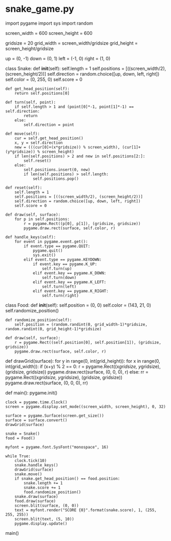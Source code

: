 # snake_game.py
import pygame
import sys
import random


screen_width = 600
screen_height = 600

gridsize = 20
grid_width = screen_width/gridsize
grid_height = screen_height/gridsize

up = (0, -1)
down = (0, 1)
left = (-1, 0)
right = (1, 0)


class Snake:
    def __init__(self):
        self.length = 1
        self.positions = [((screen_width/2), (screen_height/2))]
        self.direction = random.choice([up, down, left, right])
        self.color = (0, 255, 0)
        self.score = 0

    def get_head_position(self):
        return self.positions[0]

    def turn(self, point):
        if self.length > 1 and (point[0]*-1, point[1]*-1) == self.direction:
            return
        else:
            self.direction = point

    def move(self):
        cur = self.get_head_position()
        x, y = self.direction
        new = (((cur[0]+(x*gridsize)) % screen_width), (cur[1]+(y*gridsize)) % screen_height)
        if len(self.positions) > 2 and new in self.positions[2:]:
            self.reset()
        else:
            self.positions.insert(0, new)
            if len(self.positions) > self.length:
                self.positions.pop()

    def reset(self):
        self.length = 1
        self.positions = [((screen_width/2), (screen_height/2))]
        self.direction = random.choice([up, down, left, right])
        self.score = 0

    def draw(self, surface):
        for p in self.positions:
            r = pygame.Rect((p[0], p[1]), (gridsize, gridsize))
            pygame.draw.rect(surface, self.color, r)

    def handle_keys(self):
        for event in pygame.event.get():
            if event.type == pygame.QUIT:
                pygame.quit()
                sys.exit()
            elif event.type == pygame.KEYDOWN:
                if event.key == pygame.K_UP:
                    self.turn(up)
                elif event.key == pygame.K_DOWN:
                    self.turn(down)
                elif event.key == pygame.K_LEFT:
                    self.turn(left)
                elif event.key == pygame.K_RIGHT:
                    self.turn(right)


class Food:
    def __init__(self):
        self.position = (0, 0)
        self.color = (143, 21, 0)
        self.randomize_position()

    def randomize_position(self):
        self.position = (random.randint(0, grid_width-1)*gridsize, random.randint(0, grid_height-1)*gridsize)

    def draw(self, surface):
        r = pygame.Rect((self.position[0], self.position[1]), (gridsize, gridsize))
        pygame.draw.rect(surface, self.color, r)


def drawGrid(surface):
    for y in range(0, int(grid_height)):
        for x in range(0, int(grid_width)):
            if (x+y) % 2 == 0:
                r = pygame.Rect((x*gridsize, y*gridsize), (gridsize, gridsize))
                pygame.draw.rect(surface, (0, 0, 0), r)
            else:
                rr = pygame.Rect((x*gridsize, y*gridsize), (gridsize, gridsize))
                pygame.draw.rect(surface, (0, 0, 0), rr)


def main():
    pygame.init()

    clock = pygame.time.Clock()
    screen = pygame.display.set_mode((screen_width, screen_height), 0, 32)

    surface = pygame.Surface(screen.get_size())
    surface = surface.convert()
    drawGrid(surface)

    snake = Snake()
    food = Food()

    myfont = pygame.font.SysFont("monospace", 16)

    while True:
        clock.tick(10)
        snake.handle_keys()
        drawGrid(surface)
        snake.move()
        if snake.get_head_position() == food.position:
            snake.length += 1
            snake.score += 1
            food.randomize_position()
        snake.draw(surface)
        food.draw(surface)
        screen.blit(surface, (0, 0))
        text = myfont.render("SCORE {0}".format(snake.score), 1, (255, 255, 255))
        screen.blit(text, (5, 10))
        pygame.display.update()


main()
